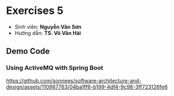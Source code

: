 # Exercises 5
- Sinh viên: **Nguyễn Văn Sơn**
- Hướng dẫn: **TS. Võ Văn Hải**

## Demo Code
### Using ActiveMQ with Spring Boot

https://github.com/sonnees/software-architecture-and-design/assets/110987763/04ba1ff6-b199-4df4-9c98-3ff723126fe6








